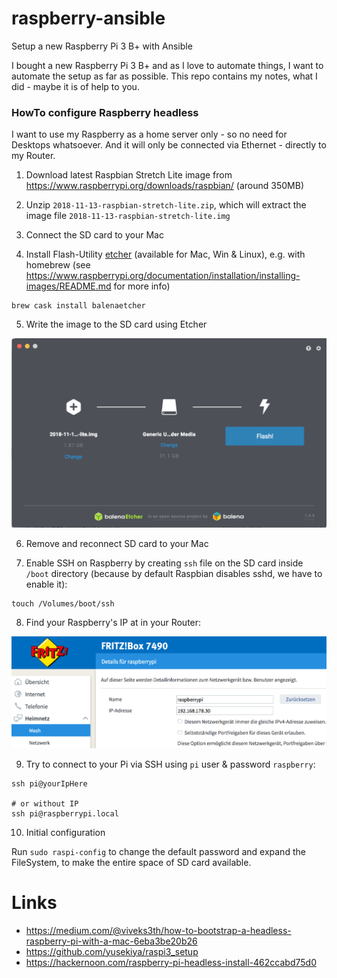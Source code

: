 # raspberry-ansible
Setup a new Raspberry Pi 3 B+ with Ansible

I bought a new Raspberry Pi 3 B+ and as I love to automate things, I want to automate the setup as far as possible. This repo contains my notes, what I did - maybe it is of help to you.


### HowTo configure Raspberry headless

I want to use my Raspberry as a home server only - so no need for Desktops whatsoever. And it will only be connected via Ethernet - directly to my Router.

1. Download latest Raspbian Stretch Lite image from https://www.raspberrypi.org/downloads/raspbian/ (around 350MB) 

2. Unzip `2018-11-13-raspbian-stretch-lite.zip`, which will extract the image file `2018-11-13-raspbian-stretch-lite.img`

3. Connect the SD card to your Mac

4. Install Flash-Utility [etcher](https://www.balena.io/etcher/) (available for Mac, Win & Linux), e.g. with homebrew (see https://www.raspberrypi.org/documentation/installation/installing-images/README.md for more info)

```
brew cask install balenaetcher
```

5. Write the image to the SD card using Etcher

![flash-sd-with-etcher](screenshots/flash-sd-with-etcher.png)

6. Remove and reconnect SD card to your Mac

7. Enable SSH on Raspberry by creating `ssh` file on the SD card inside `/boot` directory (because by default Raspbian disables sshd, we have to enable it):

```
touch /Volumes/boot/ssh
```

8. Find your Raspberry's IP at in your Router:

![router-raspberry-ip](screenshots/router-raspberry-ip.png)

9. Try to connect to your Pi via SSH using `pi` user & password `raspberry`:

```
ssh pi@yourIpHere

# or without IP
ssh pi@raspberrypi.local
```

10. Initial configuration

Run `sudo raspi-config` to change the default password and expand the FileSystem, to make the entire space of SD card available. 


# Links

* https://medium.com/@viveks3th/how-to-bootstrap-a-headless-raspberry-pi-with-a-mac-6eba3be20b26
* https://github.com/yusekiya/raspi3_setup
* https://hackernoon.com/raspberry-pi-headless-install-462ccabd75d0